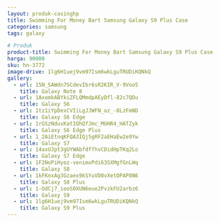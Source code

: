 ```yaml
---
layout: produk-casinghp
title: Swimming For Money Bart Samsung Galaxy S9 Plus Case
categories: samsung
tags: galaxy

# Produk
product-title: Swimming For Money Bart Samsung Galaxy S9 Plus Case
harga: 90000
sku: hn-3772
image-drive: 1lg6H1uej9vm97Ism6wkLguTRUDiKQNkQ
gallery:
  - url: 15N_SAWdn7SCdevIbr6sR2KIR_V-9Voo5
    title: Galaxy Note 8
  - url: 1AxomkABYkiZFLQMmdpAEyDfl-82c7QDu
    title: Galaxy S6
  - url: 1tz1iYpDexCVIiLgJJWFN_oz_-8LzFmND
    title: Galaxy S6 Edge
  - url: 1rGSzNduvKatIQhQfJmc_MUHR4_HATZyk
    title: Galaxy S6 Edge Plus
  - url: 1_2AiEtnqKFQA3IQj5gRF2aEHaEw2e9Yw
    title: Galaxy S7
  - url: 14axUJpt3gUYWAbfdffhvCDidHpTKq2Lo
    title: Galaxy S7 Edge
  - url: 1F2NoPiHyoz-venimxPdi63SXMgfGnLWq
    title: Galaxy S8
  - url: 1kFKnxAg3Gzaex9kSYuVD0vXetOPAP8N6
    title: Galaxy S8 Plus
  - url: 1-OdCj7_iooS0XUN6eue2PvzkFU2arbz6
    title: Galaxy S9
  - url: 1lg6H1uej9vm97Ism6wkLguTRUDiKQNkQ
    title: Galaxy S9 Plus
---
```

